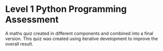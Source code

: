 # Level 1 Python Programming Assessment
A maths quiz created in different components and combined into a final version. This quiz was created using iterative development to improve the overall result.